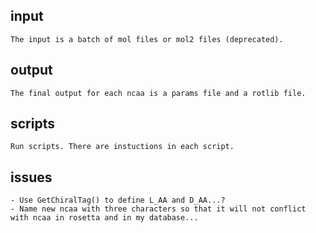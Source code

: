 ## input
	The input is a batch of mol files or mol2 files (deprecated). 

## output
	The final output for each ncaa is a params file and a rotlib file.

## scripts
	Run scripts. There are instuctions in each script.


	
## issues
	- Use GetChiralTag() to define L_AA and D_AA...?
	- Name new ncaa with three characters so that it will not conflict with ncaa in rosetta and in my database...